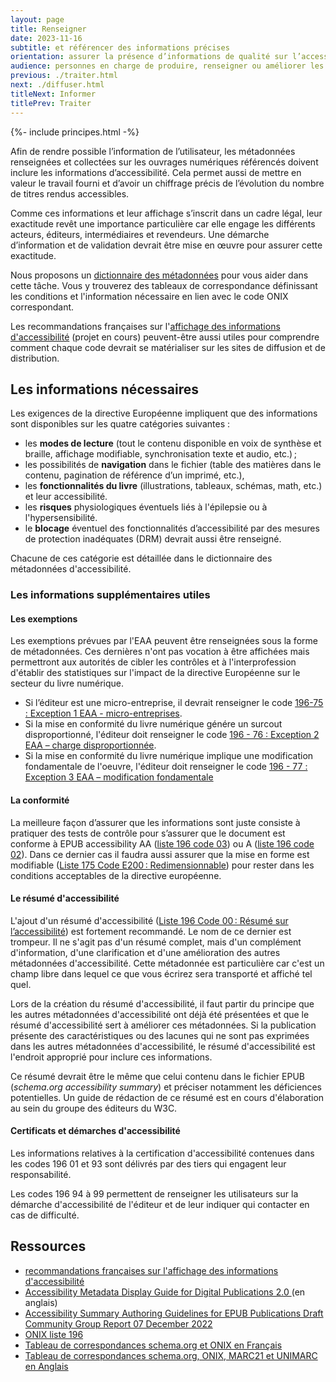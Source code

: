 ```yaml
---
layout: page
title: Renseigner
date: 2023-11-16
subtitle: et référencer des informations précises
orientation: assurer la présence d’informations de qualité sur l’accessibilité des livres numériques
audience: personnes en charge de produire, renseigner ou améliorer les métadonnées auprès des distributeurs, organismes de référencement et agences bibliographiques
previous: ./traiter.html
next: ./diffuser.html
titleNext: Informer
titlePrev: Traiter
---
```


<div markdown="1" id="principes">

{%- include principes.html -%}

Afin de rendre possible l’information de l’utilisateur, les métadonnées renseignées et collectées sur les ouvrages numériques référencés doivent inclure les informations d’accessibilité. Cela permet aussi de mettre en valeur le travail fourni et d’avoir un chiffrage précis de l’évolution du nombre de titres rendus accessibles.

Comme ces informations et leur affichage s’inscrit dans un cadre légal, leur exactitude revêt une importance particulière car elle engage les différents acteurs, éditeurs, intermédiaires et revendeurs. Une démarche d’information et de validation devrait être mise en œuvre pour assurer cette exactitude.

Nous proposons un [dictionnaire des métadonnées](../ressources/metadonnees.md) pour vous aider dans cette tâche. Vous y trouverez des tableaux de correspondance définissant les conditions et l'information nécessaire en lien avec le code ONIX correspondant.  

Les recommandations françaises sur l'[affichage des informations d'accessibilité](../ressources/Informer) (projet en cours) peuvent-être aussi utiles pour comprendre comment chaque code devrait se matérialiser sur les sites de diffusion et de distribution.

## Les informations nécessaires

Les exigences de la directive Européenne impliquent que des informations sont disponibles sur les quatre catégories suivantes : 
* les **modes de lecture** (tout le contenu disponible en voix de synthèse et braille, affichage modifiable, synchronisation texte et audio, etc.)&#8239;; 
* les possibilités de **navigation** dans le fichier (table des matières dans le contenu, pagination de référence d’un imprimé, etc.), 
* les **fonctionnalités du livre** (illustrations, tableaux, schémas, math, etc.) et leur accessibilité. 
* les **risques** physiologiques éventuels liés à l'épilepsie ou à l'hypersensibilité.
* le **blocage** éventuel des fonctionnalités d’accessibilité par des mesures de protection inadéquates (DRM) devrait aussi être renseigné.

Chacune de ces catégorie est détaillée dans le dictionnaire des métadonnées d'accessibilité. 
### Les informations supplémentaires utiles

#### Les exemptions

Les exemptions prévues par l'EAA peuvent être renseignées sous la forme de métadonnées. Ces dernières n'ont pas vocation à être affichées mais permettront aux autorités de cibler les contrôles et à l'interprofession d'établir des statistiques sur l'impact de la directive Européenne sur le secteur du livre numérique.

* Si l’éditeur est une micro-entreprise, il devrait renseigner le code [196-75 : Exception 1 EAA - micro-entreprises](https://ns.editeur.org/onix/fr/196/75).
* Si la mise en conformité du livre numérique génére un surcout disproportionné, l'éditeur doit renseigner le code [196 - 76  : Exception 2 EAA – charge disproportionnée](https://ns.editeur.org/onix/fr/196/76).
* Si la mise en conformité du livre numérique implique une modification fondamentale de l'oeuvre, l'éditeur doit renseigner le code [196 - 77 : Exception 3 EAA – modification fondamentale](https://ns.editeur.org/onix/fr/196/77)

#### La conformité

La meilleure façon d’assurer que les informations sont juste consiste à pratiquer des tests de contrôle pour s’assurer que le document est conforme à EPUB accessibility AA (<a href="https://ns.editeur.org/onix/en/196/03">liste 196 code 03</a>) ou A (<a href="https://ns.editeur.org/onix/en/196/02">liste 196 code 02</a>). Dans ce dernier cas il faudra aussi assurer que la mise en forme est modifiable (<a href="https://ns.editeur.org/onix/en/175/E200">Liste 175 Code E200&#8239;: Redimensionnable</a>) pour rester dans les conditions acceptables de la directive européenne.

#### Le résumé d'accessibilité 

L'ajout d'un résumé d'accessibilité (<a href="https://ns.editeur.org/onix/en/196/00">Liste 196 Code 00&#8239;: Résumé sur l’accessibilité</a>) est fortement recommandé. Le nom de ce dernier est trompeur. Il ne s'agit pas d'un résumé complet, mais d'un complément d'information, d'une clarification et d'une amélioration des autres métadonnées d'accessibilité. Cette métadonnée est particulière car c'est un champ libre dans lequel ce que vous écrirez sera transporté et affiché tel quel.

Lors de la création du résumé d'accessibilité, il faut partir du principe que les autres métadonnées d'accessibilité ont déjà été présentées et que le résumé d'accessibilité sert à améliorer ces métadonnées. Si la publication présente des caractéristiques ou des lacunes qui ne sont pas exprimées dans les autres métadonnées d'accessibilité, le résumé d'accessibilité est l'endroit approprié pour inclure ces informations. 

Ce résumé devrait être le même que celui contenu dans le fichier EPUB (<span lang="en"><i>schema.org accessibility summary</i></span>) et préciser notamment les déficiences potentielles. Un guide de rédaction de ce résumé est en cours d'élaboration au sein du groupe des éditeurs du W3C. 

#### Certificats et démarches d'accessibilité

Les informations relatives à la certification d'accessibilité contenues dans les codes 196 01 et 93 sont délivrés par des tiers qui engagent leur responsabilité.

Les codes 196 94 à 99 permettent de renseigner les utilisateurs sur la démarche d'accessibilité de l'éditeur et de leur indiquer qui contacter en cas de difficulté.

</div>

<section  class="ressources" markdown="1">
<h2> Ressources</h2>
<ul>

<li>
<a href="../ressources/Informer" class="link color_orange" target="_self">recommandations françaises sur l'affichage des informations d'accessibilité</a>
</li>
<li>
<a href="https://w3c.github.io/publ-a11y/a11y-meta-display-guide/2.0/draft/guidelines/" class="link color_orange" target="_self" lang="en">Accessibility Metadata Display Guide for Digital Publications 2.0 </a>(en anglais)
</li>

<li>
<span lang="en"><a href="https://w3c.github.io/publ-a11y/drafts/schema-a11y-summary/" class="link color_orange">
Accessibility Summary Authoring Guidelines for EPUB Publications Draft Community Group Report 07 December 2022</a></span>
</li>

<li>
<a href="https://ns.editeur.org/onix/fr/196" class="link color_orange">ONIX liste 196</a>
</li>

<li>
<a href="https://edition-accessible.github.io/signalement/references/references.html" class="link color_orange">Tableau de correspondances schema.org et ONIX en Français</a>
</li>

<li>
<a href="https://w3c.github.io/publ-a11y/drafts/a11y-crosswalk-MARC/" class="link color_orange">Tableau de correspondances schema.org, ONIX, MARC21 et UNIMARC en Anglais</a>
</li>

</ul>
</section>


